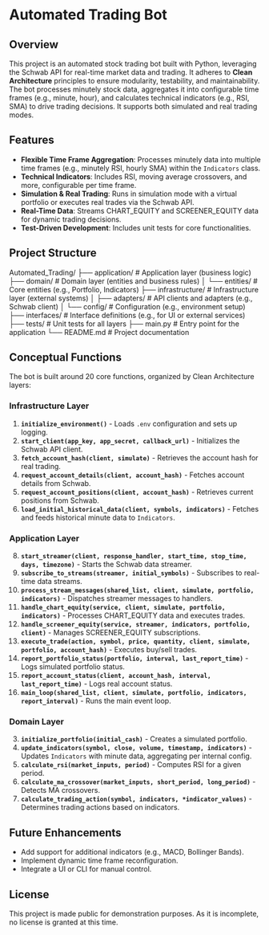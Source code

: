 # Automated Trading Bot

## Overview
This project is an automated stock trading bot built with Python, leveraging the Schwab API for real-time market data and trading. It adheres to **Clean Architecture** principles to ensure modularity, testability, and maintainability. The bot processes minutely stock data, aggregates it into configurable time frames (e.g., minute, hour), and calculates technical indicators (e.g., RSI, SMA) to drive trading decisions. It supports both simulated and real trading modes.

## Features
- **Flexible Time Frame Aggregation**: Processes minutely data into multiple time frames (e.g., minutely RSI, hourly SMA) within the `Indicators` class.
- **Technical Indicators**: Includes RSI, moving average crossovers, and more, configurable per time frame.
- **Simulation & Real Trading**: Runs in simulation mode with a virtual portfolio or executes real trades via the Schwab API.
- **Real-Time Data**: Streams CHART_EQUITY and SCREENER_EQUITY data for dynamic trading decisions.
- **Test-Driven Development**: Includes unit tests for core functionalities.

## Project Structure
Automated_Trading/
├── application/         # Application layer (business logic)
├── domain/              # Domain layer (entities and business rules)
│   └── entities/        # Core entities (e.g., Portfolio, Indicators)
├── infrastructure/      # Infrastructure layer (external systems)
│   ├── adapters/        # API clients and adapters (e.g., Schwab client)
│   └── config/          # Configuration (e.g., environment setup)
├── interfaces/          # Interface definitions (e.g., for UI or external services)
├── tests/               # Unit tests for all layers
├── main.py              # Entry point for the application
└── README.md            # Project documentation

## Conceptual Functions
The bot is built around 20 core functions, organized by Clean Architecture layers:

### Infrastructure Layer
1. **`initialize_environment()`** - Loads `.env` configuration and sets up logging.
2. **`start_client(app_key, app_secret, callback_url)`** - Initializes the Schwab API client.
4. **`fetch_account_hash(client, simulate)`** - Retrieves the account hash for real trading.
5. **`request_account_details(client, account_hash)`** - Fetches account details from Schwab.
6. **`request_account_positions(client, account_hash)`** - Retrieves current positions from Schwab.
7. **`load_initial_historical_data(client, symbols, indicators)`** - Fetches and feeds historical minute data to `Indicators`.

### Application Layer
8. **`start_streamer(client, response_handler, start_time, stop_time, days, timezone)`** - Starts the Schwab data streamer.
9. **`subscribe_to_streams(streamer, initial_symbols)`** - Subscribes to real-time data streams.
10. **`process_stream_messages(shared_list, client, simulate, portfolio, indicators)`** - Dispatches streamer messages to handlers.
11. **`handle_chart_equity(service, client, simulate, portfolio, indicators)`** - Processes CHART_EQUITY data and executes trades.
12. **`handle_screener_equity(service, streamer, indicators, portfolio, client)`** - Manages SCREENER_EQUITY subscriptions.
17. **`execute_trade(action, symbol, price, quantity, client, simulate, portfolio, account_hash)`** - Executes buy/sell trades.
18. **`report_portfolio_status(portfolio, interval, last_report_time)`** - Logs simulated portfolio status.
19. **`report_account_status(client, account_hash, interval, last_report_time)`** - Logs real account status.
20. **`main_loop(shared_list, client, simulate, portfolio, indicators, report_interval)`** - Runs the main event loop.

### Domain Layer
3. **`initialize_portfolio(initial_cash)`** - Creates a simulated portfolio.
13. **`update_indicators(symbol, close, volume, timestamp, indicators)`** - Updates `Indicators` with minute data, aggregating per internal config.
14. **`calculate_rsi(market_inputs, period)`** - Computes RSI for a given period.
15. **`calculate_ma_crossover(market_inputs, short_period, long_period)`** - Detects MA crossovers.
16. **`calculate_trading_action(symbol, indicators, *indicator_values)`** - Determines trading actions based on indicators.

## Future Enhancements
- Add support for additional indicators (e.g., MACD, Bollinger Bands).
- Implement dynamic time frame reconfiguration.
- Integrate a UI or CLI for manual control.

## License
This project is made public for demonstration purposes. As it is incomplete, no license is granted at this time.